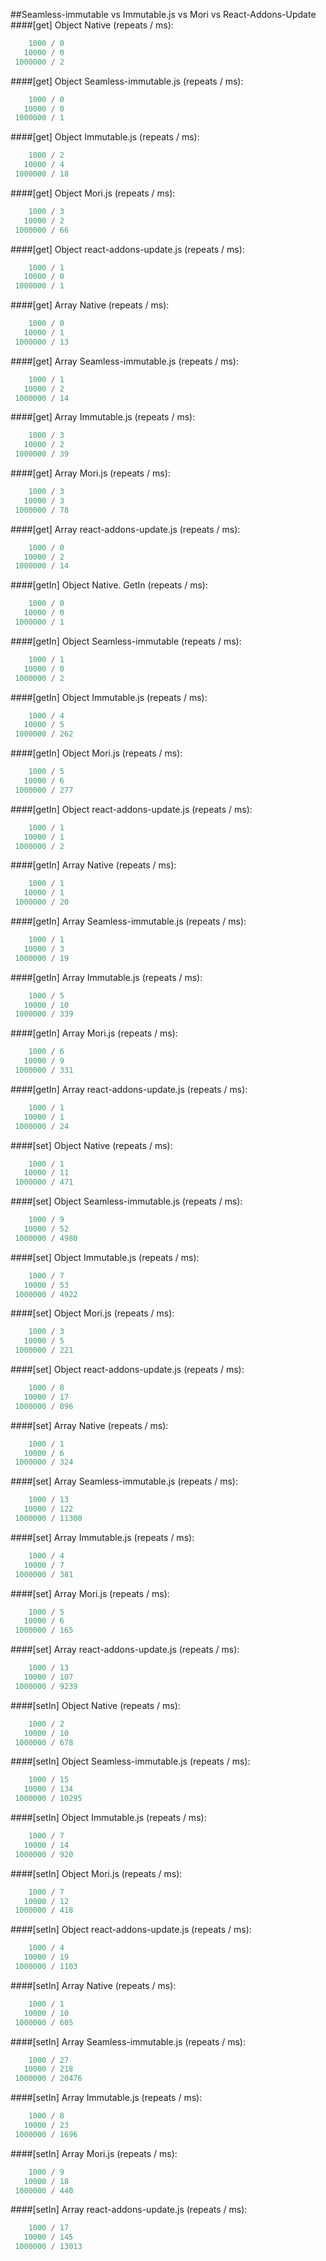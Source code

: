 ##Seamless-immutable vs Immutable.js vs Mori vs React-Addons-Update
####[get] Object Native (repeats / ms):
```javascript
    1000 / 0
   10000 / 0
 1000000 / 2
```
####[get] Object Seamless-immutable.js (repeats / ms): 
```javascript
    1000 / 0
   10000 / 0
 1000000 / 1
```
####[get] Object Immutable.js (repeats / ms):
```javascript
    1000 / 2
   10000 / 4
 1000000 / 18
```
####[get] Object Mori.js (repeats / ms):
```javascript
    1000 / 3
   10000 / 2
 1000000 / 66
```
####[get] Object react-addons-update.js (repeats / ms):
```javascript
    1000 / 1
   10000 / 0
 1000000 / 1
```
####[get] Array Native (repeats / ms):
```javascript
    1000 / 0
   10000 / 1
 1000000 / 13
```
####[get] Array Seamless-immutable.js (repeats / ms):
```javascript
    1000 / 1
   10000 / 2
 1000000 / 14
```
####[get] Array Immutable.js (repeats / ms):
```javascript
    1000 / 3
   10000 / 2
 1000000 / 39
```
####[get] Array Mori.js (repeats / ms):
```javascript
    1000 / 3
   10000 / 3
 1000000 / 78
```
####[get] Array react-addons-update.js (repeats / ms):
```javascript
    1000 / 0
   10000 / 2
 1000000 / 14
```
####[getIn] Object Native. GetIn (repeats / ms):
```javascript
    1000 / 0
   10000 / 0
 1000000 / 1
```
####[getIn] Object Seamless-immutable (repeats / ms):
```javascript
    1000 / 1
   10000 / 0
 1000000 / 2
```
####[getIn] Object Immutable.js (repeats / ms):
```javascript
    1000 / 4
   10000 / 5
 1000000 / 262
```
####[getIn] Object Mori.js (repeats / ms):
```javascript
    1000 / 5
   10000 / 6
 1000000 / 277
```
####[getIn] Object react-addons-update.js (repeats / ms):
```javascript
    1000 / 1
   10000 / 1
 1000000 / 2
```
####[getIn] Array Native (repeats / ms):
```javascript
    1000 / 1
   10000 / 1
 1000000 / 20
```
####[getIn] Array Seamless-immutable.js (repeats / ms):
```javascript
    1000 / 1
   10000 / 3
 1000000 / 19
```
####[getIn] Array Immutable.js (repeats / ms):
```javascript
    1000 / 5
   10000 / 10
 1000000 / 339
```
####[getIn] Array Mori.js (repeats / ms):
```javascript
    1000 / 6
   10000 / 9
 1000000 / 331
```
####[getIn] Array react-addons-update.js (repeats / ms):
```javascript
    1000 / 1
   10000 / 1
 1000000 / 24
```
####[set] Object Native (repeats / ms):
```javascript
    1000 / 1
   10000 / 11
 1000000 / 471
```
####[set] Object Seamless-immutable.js (repeats / ms):
```javascript
    1000 / 9
   10000 / 52
 1000000 / 4980
```
####[set] Object Immutable.js (repeats / ms):
```javascript
    1000 / 7
   10000 / 53
 1000000 / 4922
```
####[set] Object Mori.js (repeats / ms):
```javascript
    1000 / 3
   10000 / 5
 1000000 / 221
```
####[set] Object react-addons-update.js (repeats / ms):
```javascript
    1000 / 8
   10000 / 17
 1000000 / 896
```
####[set] Array Native (repeats / ms):
```javascript
    1000 / 1
   10000 / 6
 1000000 / 324
```
####[set] Array Seamless-immutable.js (repeats / ms):
```javascript
    1000 / 13
   10000 / 122
 1000000 / 11300
```
####[set] Array Immutable.js (repeats / ms):
```javascript
    1000 / 4
   10000 / 7
 1000000 / 381
```
####[set] Array Mori.js (repeats / ms):
```javascript
    1000 / 5
   10000 / 6
 1000000 / 165
```
####[set] Array react-addons-update.js (repeats / ms):
```javascript
    1000 / 13
   10000 / 107
 1000000 / 9239
```
####[setIn] Object Native (repeats / ms):
```javascript
    1000 / 2
   10000 / 10
 1000000 / 678
```
####[setIn] Object Seamless-immutable.js (repeats / ms):
```javascript
    1000 / 15
   10000 / 134
 1000000 / 10295
```
####[setIn] Object Immutable.js (repeats / ms):
```javascript
    1000 / 7
   10000 / 14
 1000000 / 920
```
####[setIn] Object Mori.js (repeats / ms):
```javascript
    1000 / 7
   10000 / 12
 1000000 / 418
```
####[setIn] Object react-addons-update.js (repeats / ms):
```javascript
    1000 / 4
   10000 / 19
 1000000 / 1103
```
####[setIn] Array Native (repeats / ms):
```javascript
    1000 / 1
   10000 / 10
 1000000 / 605
```
####[setIn] Array Seamless-immutable.js (repeats / ms):
```javascript
    1000 / 27
   10000 / 218
 1000000 / 20476
```
####[setIn] Array Immutable.js (repeats / ms):
```javascript
    1000 / 8
   10000 / 23
 1000000 / 1696
```
####[setIn] Array Mori.js (repeats / ms):
```javascript
    1000 / 9
   10000 / 18
 1000000 / 440
```
####[setIn] Array react-addons-update.js (repeats / ms):
```javascript
    1000 / 17
   10000 / 145
 1000000 / 13013
```
